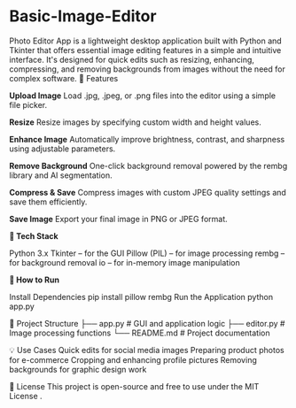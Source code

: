 # Basic-Image-Editor
Photo Editor App is a lightweight desktop application built with Python and Tkinter that offers essential image editing features in a simple and intuitive interface. It's designed for quick edits such as resizing, enhancing, compressing, and removing backgrounds from images without the need for complex software.
🔧 Features

**Upload Image**
Load .jpg, .jpeg, or .png files into the editor using a simple file picker.

**Resize**
Resize images by specifying custom width and height values.

**Enhance Image**
Automatically improve brightness, contrast, and sharpness using adjustable parameters.

**Remove Background**
One-click background removal powered by the rembg library and AI segmentation.

**Compress & Save**
Compress images with custom JPEG quality settings and save them efficiently.

**Save Image**
Export your final image in PNG or JPEG format.

**🧰 Tech Stack**

Python 3.x
Tkinter – for the GUI
Pillow (PIL) – for image processing
rembg – for background removal
io – for in-memory image manipulation

**🚀 How to Run**

Install Dependencies
pip install pillow rembg
Run the Application
python app.py

📁 Project Structure
├── app.py        # GUI and application logic
├── editor.py     # Image processing functions
└── README.md     # Project documentation

💡 Use Cases
Quick edits for social media images
Preparing product photos for e-commerce
Cropping and enhancing profile pictures
Removing backgrounds for graphic design work

📜 License
This project is open-source and free to use under the MIT License
.
